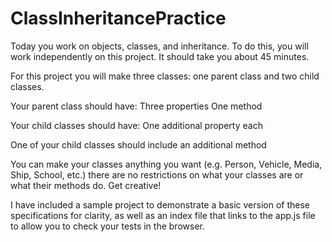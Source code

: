 # ClassInheritancePractice

Today you work on objects, classes, and inheritance.  To do this, you will work independently on this project.  It should take you about 45 minutes.

For this project you will make three classes: one parent class and two child classes.

Your parent class should have:
    Three properties
    One method

Your child classes should have:
    One additional property each

One of your child classes should include an additional method

You can make your classes anything you want (e.g. Person, Vehicle, Media, Ship, School, etc.) there are no restrictions on what your classes are or what their methods do.  Get creative!

I have included a sample project to demonstrate a basic version of these specifications for clarity, as well as an index file that links to the app.js file to allow you to check your tests in the browser.
